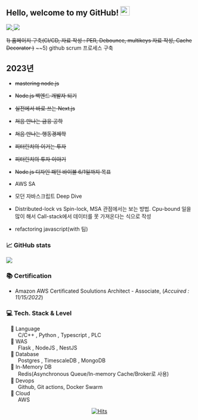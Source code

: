 ## Hello, welcome to my GitHub! <img src="https://raw.githubusercontent.com/zluvsand/zluvsand/master/wave.gif" width="25px">

<a href="mailto:hmkkang0922@daum.net">
    <img src="https://img.shields.io/badge/Mail-006400?style=for-the-badge&logo=Gmail&logoColor=white" />
</a>
<a href="https://zluvsand.github.io/">
    <img src="https://img.shields.io/badge/Resume-3776AB?style=for-the-badge&logo=Storybook&logoColor=white" />
</a>

~~1) 홈페이지 구축(CI/CD, 자료 작성 : PER, Debounce, multikeys 자료 작성, Cache Decorator )~~
~~5) github scrum 프로세스 구축


## 2023년
- ~~mastering node.js~~
- ~~Node.js 백엔드 개발자 되기~~
- ~~실전에서 바로 쓰는 Next.js~~
- ~~처음 만나는 금융 공학~~
- ~~처음 만나는 행동경제학~~
- ~~피터린치의 이기는 투자~~
- ~~피터린치의 투자 이야기~~
- ~~Node.js 디자인 패턴 바이블 6/1일까지 목표~~
- AWS SA

- 모던 자바스크립트 Deep Dive
- Distributed-lock vs Spin-lock, MSA 관점에서는 보는 방법. Cpu-bound 일을 많이 해서 Call-stack에서 데이터를 못 가져온다는 식으로 작성
- refactoring javascript(with 팀)




### 📈 GitHub stats
<p><img src="https://github-readme-streak-stats.herokuapp.com/?user=kanghyungmin&theme=dracula"/></p>

</div>


### 📚 Certification 
- Amazon AWS Certificated Soulutions Architect - Associate, (*Accuired : 11/15/2022*)

### 💻 Tech. Stack & Level
  &nbsp;  &nbsp;📒 Language  
&nbsp;  &nbsp;  &nbsp;  &nbsp; C/C++ , Python , Typescript , PLC  
  &nbsp;  &nbsp;📕 WAS   
&nbsp;  &nbsp;  &nbsp;  &nbsp; Flask , NodeJS , NestJS   
  &nbsp;  &nbsp;📗 Database  
&nbsp;  &nbsp;  &nbsp;  &nbsp; Postgres , TimescaleDB , MongoDB  
  &nbsp;  &nbsp;📙 In-Memory DB  
&nbsp;  &nbsp;  &nbsp;  &nbsp; Redis(Asynchronous Queue/In-memory Cache/Broker로 사용)  
  &nbsp;  &nbsp;📘 Devops  
&nbsp;  &nbsp;  &nbsp;  &nbsp;  Github, Git actions, Docker Swarm  
  &nbsp;  &nbsp;📔 Cloud  
&nbsp;  &nbsp;  &nbsp;  &nbsp; AWS  
  
<div align=center style="width:500px;">
  
[![Hits](https://hits.seeyoufarm.com/api/count/incr/badge.svg?url=https%3A%2F%2Fgithub.com%2Fkanghyungmin%2Fkanghyungmin&count_bg=%2379C83D&title_bg=%23555555&icon=&icon_color=%23E7E7E7&title=hits&edge_flat=false)](https://hits.seeyoufarm.com)
  
</div>

